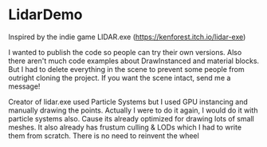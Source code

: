 # LidarDemo

Inspired by the indie game LIDAR.exe (https://kenforest.itch.io/lidar-exe)

I wanted to publish the code so people can try their own versions. Also there aren't much code examples about DrawInstanced and material blocks. But I had to delete everything in the scene to prevent some people from outright cloning the project. If you want the scene intact, send me a message!

Creator of lidar.exe used Particle Systems but I used GPU instancing and manually drawing the points. Actually I were to do it again, I would do it with particle systems also. Cause its already optimized for drawing lots of small meshes. It also already has frustum culling & LODs which I had to write them from scratch. There is no need to reinvent the wheel
